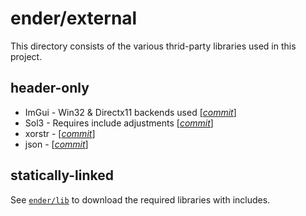 # ender/external
This directory consists of the various thrid-party libraries used in this project.

## header-only
- ImGui - Win32 & Directx11 backends used [*[commit](https://github.com/ocornut/imgui/tree/13c4084362b35ce58a25be70b9f1710dfe3377e9)*]
- Sol3 - Requires include adjustments [*[commit](https://github.com/ThePhD/sol2/tree/2b0d2fe8ba0074e16b499940c4f3126b9c7d3471)*]
- xorstr - [*[commit](https://github.com/JustasMasiulis/xorstr/tree/066c64eea5104f4e3cfbc49e39031400e086425a)*]
- json - [*[commit](https://github.com/nlohmann/json/tree/606b6347edf0758c531abb6c36743e09a4c48a84)*]

## statically-linked
See [`ender/lib`](https://github.com/VortexShrimp/ender/tree/master/lib) to download the required libraries with includes.
